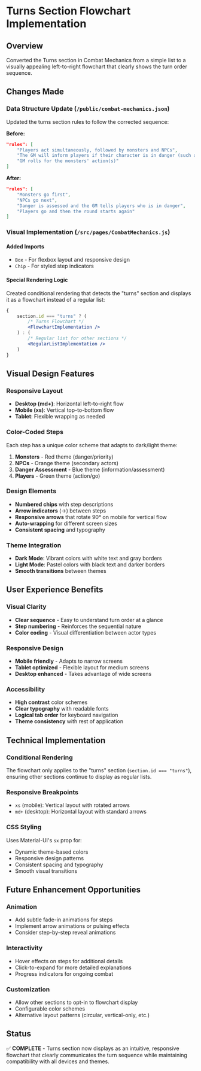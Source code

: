 # Turns Section Flowchart Implementation

## Overview

Converted the Turns section in Combat Mechanics from a simple list to a visually appealing left-to-right flowchart that clearly shows the turn order sequence.

## Changes Made

### Data Structure Update (`/public/combat-mechanics.json`)

Updated the turns section rules to follow the corrected sequence:

**Before:**

```json
"rules": [
    "Players act simultaneously, followed by monsters and NPCs",
    "The GM will inform players if their character is in danger (such as a monster targeting you with its next potential attack)",
    "GM rolls for the monsters' action(s)"
]
```

**After:**

```json
"rules": [
    "Monsters go first",
    "NPCs go next",
    "Danger is assessed and the GM tells players who is in danger",
    "Players go and then the round starts again"
]
```

### Visual Implementation (`/src/pages/CombatMechanics.js`)

#### Added Imports

-   `Box` - For flexbox layout and responsive design
-   `Chip` - For styled step indicators

#### Special Rendering Logic

Created conditional rendering that detects the "turns" section and displays it as a flowchart instead of a regular list:

```jsx
{
    section.id === "turns" ? (
        /* Turns Flowchart */
        <FlowchartImplementation />
    ) : (
        /* Regular list for other sections */
        <RegularListImplementation />
    )
}
```

## Visual Design Features

### Responsive Layout

-   **Desktop (md+)**: Horizontal left-to-right flow
-   **Mobile (xs)**: Vertical top-to-bottom flow
-   **Tablet**: Flexible wrapping as needed

### Color-Coded Steps

Each step has a unique color scheme that adapts to dark/light theme:

1. **Monsters** - Red theme (danger/priority)
2. **NPCs** - Orange theme (secondary actors)
3. **Danger Assessment** - Blue theme (information/assessment)
4. **Players** - Green theme (action/go)

### Design Elements

-   **Numbered chips** with step descriptions
-   **Arrow indicators** (→) between steps
-   **Responsive arrows** that rotate 90° on mobile for vertical flow
-   **Auto-wrapping** for different screen sizes
-   **Consistent spacing** and typography

### Theme Integration

-   **Dark Mode**: Vibrant colors with white text and gray borders
-   **Light Mode**: Pastel colors with black text and darker borders
-   **Smooth transitions** between themes

## User Experience Benefits

### Visual Clarity

-   **Clear sequence** - Easy to understand turn order at a glance
-   **Step numbering** - Reinforces the sequential nature
-   **Color coding** - Visual differentiation between actor types

### Responsive Design

-   **Mobile friendly** - Adapts to narrow screens
-   **Tablet optimized** - Flexible layout for medium screens
-   **Desktop enhanced** - Takes advantage of wide screens

### Accessibility

-   **High contrast** color schemes
-   **Clear typography** with readable fonts
-   **Logical tab order** for keyboard navigation
-   **Theme consistency** with rest of application

## Technical Implementation

### Conditional Rendering

The flowchart only applies to the "turns" section (`section.id === "turns"`), ensuring other sections continue to display as regular lists.

### Responsive Breakpoints

-   `xs` (mobile): Vertical layout with rotated arrows
-   `md+` (desktop): Horizontal layout with standard arrows

### CSS Styling

Uses Material-UI's `sx` prop for:

-   Dynamic theme-based colors
-   Responsive design patterns
-   Consistent spacing and typography
-   Smooth visual transitions

## Future Enhancement Opportunities

### Animation

-   Add subtle fade-in animations for steps
-   Implement arrow animations or pulsing effects
-   Consider step-by-step reveal animations

### Interactivity

-   Hover effects on steps for additional details
-   Click-to-expand for more detailed explanations
-   Progress indicators for ongoing combat

### Customization

-   Allow other sections to opt-in to flowchart display
-   Configurable color schemes
-   Alternative layout patterns (circular, vertical-only, etc.)

## Status

✅ **COMPLETE** - Turns section now displays as an intuitive, responsive flowchart that clearly communicates the turn sequence while maintaining compatibility with all devices and themes.
